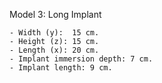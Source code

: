 Model 3: Long Implant
 
	- Width (y):  15 cm.
	- Height (z): 15 cm.
	- Length (x): 20 cm.
	- Implant immersion depth: 7 cm.
	- Implant length: 9 cm.
